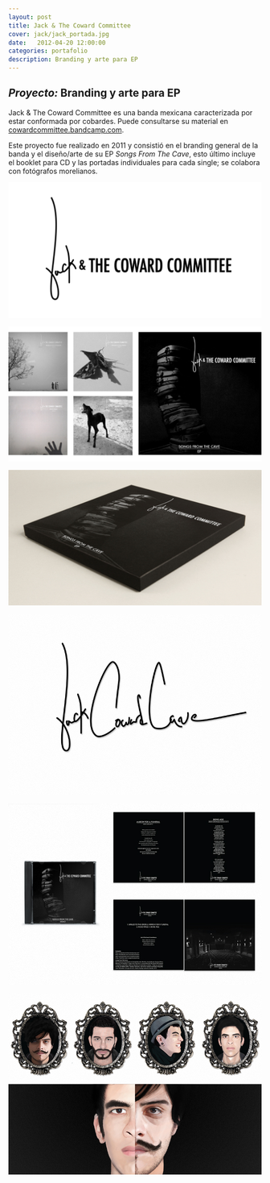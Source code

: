 ```yaml
---
layout: post
title: Jack & The Coward Committee
cover: jack/jack_portada.jpg
date:   2012-04-20 12:00:00
categories: portafolio
description: Branding y arte para EP
---
```


## _Proyecto:_ Branding y arte para EP

Jack & The Coward Committee es una banda mexicana caracterizada por estar conformada por cobardes. Puede consultarse su material en [cowardcommittee.bandcamp.com][cowardbandcamp].

Este proyecto fue realizado en 2011 y consistió en el branding general de la banda y el diseño/arte de su EP *Songs From The Cave*, esto último incluye el booklet para CD y las portadas individuales para cada single; se colabora con fotógrafos morelianos. 

![proyecto-01][proyecto-01]

![proyecto-02][proyecto-02]

![proyecto-03][proyecto-03]

![proyecto-04][proyecto-04]

![proyecto-05][proyecto-05]

![proyecto-06][proyecto-06]



[cowardbandcamp]: https://cowardcommittee.bandcamp.com/

[proyecto-01]: /images/jack/jack_01.jpg
[proyecto-02]: /images/jack/jack_02.jpg
[proyecto-03]: /images/jack/jack_03.jpg
[proyecto-04]: /images/jack/jack-04.jpg
[proyecto-05]: /images/jack/jack-05.jpg
[proyecto-06]: /images/jack/jack-06.jpg




